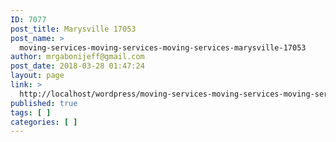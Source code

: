 ```yaml
---
ID: 7077
post_title: Marysville 17053
post_name: >
  moving-services-moving-services-moving-services-marysville-17053
author: mrgabonijeff@gmail.com
post_date: 2018-03-28 01:47:24
layout: page
link: >
  http://localhost/wordpress/moving-services-moving-services-moving-services-marysville-17053/
published: true
tags: [ ]
categories: [ ]
---
```

